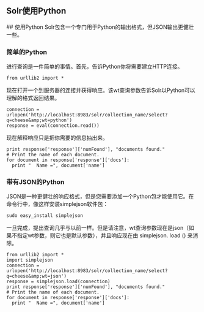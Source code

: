 ## Solr使用Python 
<div class="content-intro view-box ">
## 使用Python
Solr包含一个专门用于Python的输出格式，但JSON输出更健壮一些。  
  
### 简单的Python
进行查询是一件简单的事情。首先，告诉Python你将需要建立HTTP连接。  
```
from urllib2 import *
```
现在打开一个到服务器的连接并获得响应。该wt查询参数告诉Solr以Python可以理解的格式返回结果。  
```
connection = urlopen('http://localhost:8983/solr/collection_name/select?q=cheese&amp;wt=python')
response = eval(connection.read())
```
现在解释响应只是把你需要的信息抽出来。  
```
print response['response']['numFound'], "documents found."
# Print the name of each document.
for document in response['response']['docs']:
  print "  Name =", document['name']
```
### 带有JSON的Python
JSON是一种更健壮的响应格式，但是您需要添加一个Python包才能使用它。在命令行中，像这样安装simplejson软件包：  
  
```
sudo easy_install simplejson
```
一旦完成，提出查询几乎与以前一样。但是请注意，wt查询参数现在是json（如果不指定wt参数，则它也是默认参数），并且响应现在由 simplejson. load () 来消除。  
```
from urllib2 import *
import simplejson
connection = urlopen('http://localhost:8983/solr/collection_name/select?q=cheese&amp;wt=json')
response = simplejson.load(connection)
print response['response']['numFound'], "documents found."
# Print the name of each document.
for document in response['response']['docs']:
  print "  Name =", document['name']
```
